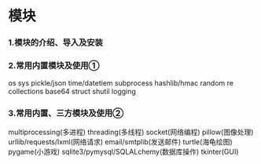 # 模块

### 1.模块的介绍、导入及安装
### 2.常用内置模块及使用①
os sys pickle/json time/datetiem subprocess hashlib/hmac
random re collections base64 struct shutil logging
### 3.常用内置、三方模块及使用②
multiprocessing(多进程) threading(多线程) socket(网络编程)
pillow(图像处理) urllib/requests/lxml(网络请求) email/smtplib(发送邮件) turtle(海龟绘图) pygame(小游戏)
sqlite3/pymysql/SQLALchemy(数据库操作) tkinter(GUI)

